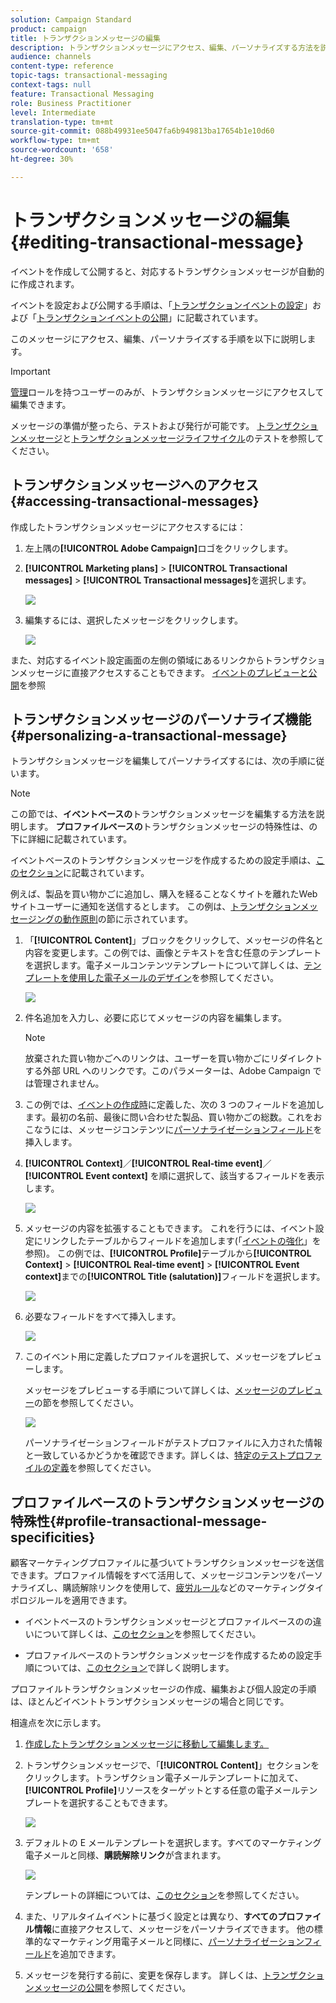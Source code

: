 ```yaml
---
solution: Campaign Standard
product: campaign
title: トランザクションメッセージの編集
description: トランザクションメッセージにアクセス、編集、パーソナライズする方法を説明します。
audience: channels
content-type: reference
topic-tags: transactional-messaging
context-tags: null
feature: Transactional Messaging
role: Business Practitioner
level: Intermediate
translation-type: tm+mt
source-git-commit: 088b49931ee5047fa6b949813ba17654b1e10d60
workflow-type: tm+mt
source-wordcount: '658'
ht-degree: 30%

---
```



# トランザクションメッセージの編集 {#editing-transactional-message}

イベント<!--(the cart abandonment example as explained in [this section](../../channels/using/getting-started-with-transactional-msg.md#transactional-messaging-operating-principle))-->を作成して公開すると、対応するトランザクションメッセージが自動的に作成されます。

イベントを設定および公開する手順は、「[トランザクションイベントの設定](../../channels/using/configuring-transactional-event.md)」および「[トランザクションイベントの公開](../../channels/using/publishing-transactional-event.md)」に記載されています。

このメッセージにアクセス、編集、パーソナライズする手順を以下に説明します。

>[!IMPORTANT]
>
>[管理](../../administration/using/users-management.md#functional-administrators)ロールを持つユーザーのみが、トランザクションメッセージにアクセスして編集できます。

メッセージの準備が整ったら、テストおよび発行が可能です。 [トランザクションメッセージ](../../channels/using/testing-transactional-message.md)と[トランザクションメッセージライフサイクル](../../channels/using/publishing-transactional-message.md)のテストを参照してください。

## トランザクションメッセージへのアクセス{#accessing-transactional-messages}

作成したトランザクションメッセージにアクセスするには：

1. 左上隅の&#x200B;**[!UICONTROL Adobe Campaign]**&#x200B;ロゴをクリックします。
1. **[!UICONTROL Marketing plans]** > **[!UICONTROL Transactional messages]** > **[!UICONTROL Transactional messages]**&#x200B;を選択します。

   ![](assets/message-center_4.png)

1. 編集するには、選択したメッセージをクリックします。

   ![](assets/message-center_message-board.png)

また、対応するイベント設定画面の左側の領域にあるリンクからトランザクションメッセージに直接アクセスすることもできます。 [イベントのプレビューと公開](../../channels/using/publishing-transactional-event.md#previewing-and-publishing-the-event)を参照

## トランザクションメッセージのパーソナライズ機能{#personalizing-a-transactional-message}

トランザクションメッセージを編集してパーソナライズするには、次の手順に従います。

>[!NOTE]
>
>この節では、**イベントベースの**&#x200B;トランザクションメッセージを編集する方法を説明します。 **プロファイルベースの**&#x200B;トランザクションメッセージの特殊性は、[](#profile-transactional-message-specificities)の下に詳細に記載されています。
>
>イベントベースのトランザクションメッセージを作成するための設定手順は、[このセクション](../../channels/using/configuring-transactional-event.md#event-based-transactional-messages)に記載されています。

例えば、製品を買い物かごに追加し、購入を経ることなくサイトを離れたWebサイトユーザーに通知を送信するとします。 この例は、[トランザクションメッセージングの動作原則](../../channels/using/getting-started-with-transactional-msg.md#transactional-messaging-operating-principle)の節に示されています。

1. 「**[!UICONTROL Content]**」ブロックをクリックして、メッセージの件名と内容を変更します。この例では、画像とテキストを含む任意のテンプレートを選択します。電子メールコンテンツテンプレートについて詳しくは、[テンプレートを使用した電子メールのデザイン](../../designing/using/using-reusable-content.md#designing-templates)を参照してください。

   ![](assets/message-center_6.png)

1. 件名追加を入力し、必要に応じてメッセージの内容を編集します。

   >[!NOTE]
   >
   >放棄された買い物かごへのリンクは、ユーザーを買い物かごにリダイレクトする外部 URL へのリンクです。このパラメーターは、Adobe Campaign では管理されません。

1. この例では、[イベントの作成時](../../channels/using/configuring-transactional-event.md)に定義した、次の 3 つのフィールドを追加します。最初の名前、最後に問い合わせた製品、買い物かごの総数。これをおこなうには、メッセージコンテンツに[パーソナライゼーションフィールド](../../designing/using/personalization.md#inserting-a-personalization-field)を挿入します。

1. **[!UICONTROL Context]**／**[!UICONTROL Real-time event]**／**[!UICONTROL Event context]** を順に選択して、該当するフィールドを表示します。

   ![](assets/message-center_7.png)

1. メッセージの内容を拡張することもできます。 これを行うには、イベント設定にリンクしたテーブルからフィールドを追加します(「[イベントの強化](../../channels/using/configuring-transactional-event.md#enriching-the-transactional-message-content)」を参照)。 この例では、**[!UICONTROL Profile]**&#x200B;テーブルから&#x200B;**[!UICONTROL Context]** > **[!UICONTROL Real-time event]** > **[!UICONTROL Event context]**&#x200B;までの&#x200B;**[!UICONTROL Title (salutation)]**&#x200B;フィールドを選択します。

   ![](assets/message-center_7-enrichment.png)

1. 必要なフィールドをすべて挿入します。

   ![](assets/message-center_8.png)

1. このイベント用に定義したプロファイルを選択して、メッセージをプレビューします。

   メッセージをプレビューする手順について詳しくは、[メッセージのプレビュー](../../sending/using/previewing-messages.md)の節を参照してください。

   ![](assets/message-center_9.png)

   パーソナライゼーションフィールドがテストプロファイルに入力された情報と一致しているかどうかを確認できます。詳しくは、[特定のテストプロファイルの定義](../../channels/using/testing-transactional-message.md#defining-specific-test-profile)を参照してください。

<!--## Using product listings in a transactional message {#using-product-listings-in-a-transactional-message}

When editing the content of a transactional email, you can create product listings referencing one or more data collections. For example, in a cart abandonment email, you can include a list of all products that were in the users' carts when they left your website, with an image, the price, and a link to each product.

>[!IMPORTANT]
>
>Product listings are only available for the email channel, when editing transactional email content through the [Email Designer](../../designing/using/designing-content-in-adobe-campaign.md#email-designer-interface) interface.

To add a list of abandoned products in a transactional message, follow the steps below.

You can also watch [this set of videos](https://experienceleague.adobe.com/docs/campaign-standard-learn/tutorials/designing-content/product-listings-in-transactional-email.html?lang=en#configure-product-listings-in-transactional-emails) explaining the steps that are required to configure product listings in a transactional email.

>[!NOTE]
>
>Adobe Campaign does not support nested product listings, meaning that you cannot include a product listing inside another one.

### Defining a product listing {#defining-a-product-listing}

Before being able to use a product listing in a transactional message, you need to define at the event level the list of products and the fields for each product of the list you want to display. For more on this, see [Defining data collections](../../channels/using/configuring-transactional-event.md#defining-data-collections).

1. In the transactional message, click the **[!UICONTROL Content]** block to modify the email content.
1. Drag and drop a structure component to the workspace. For more on this, see [Defining the email structure](../../designing/using/designing-from-scratch.md#defining-the-email-structure).

   For example, select a one-column structure component and add a text component, an image component and a button component. For more on this, see [Using content components](../../designing/using/designing-from-scratch.md#about-content-components).

1. Select the structure component you just created and click the **[!UICONTROL Enable product listing]** icon from the contextual toolbar.

   ![](assets/message-center_loop_create.png)

   The structure component is highlighted with an orange frame and the **[!UICONTROL Product listing]** settings are displayed in the left palette.

   ![](assets/message-center_loop_palette.png)

1. Select how the elements of the collection will be displayed:

    * **[!UICONTROL Row]**: horizontally, meaning each element on one row under the other.
    * **[!UICONTROL Column]**: vertically, meaning each element next to the other on the same row.

   >[!NOTE]
   >
   >The **[!UICONTROL Column]** option is only available when using a multicolumn structure component ( **[!UICONTROL 2:2 column]**, **[!UICONTROL 3:3 column]** and **[!UICONTROL 4:4 column]** ). When editing the product listing, only fill in the first column: the other columns will not be taken into account. For more on selecting structure components, see [Defining the email structure](../../designing/using/designing-from-scratch.md#defining-the-email-structure).

1. Select the data collection you created when configuring the event related to the transactional message. You can find it under the **[!UICONTROL Context]** > **[!UICONTROL Real-time event]** > **[!UICONTROL Event context]** node.

   ![](assets/message-center_loop_selection.png)

   For more on configuring the event, see [Defining data collections](../../channels/using/configuring-transactional-event.md#defining-data-collections).

1. Use the **[!UICONTROL First item]** drop-down list to select which element will start the list displayed in the email.

   For example, if you select 2, the first item of the collection will not be displayed in the email. The product listing will start on the second item.

1. Select the maximum number of items to display in the list.

   >[!NOTE]
   >
   >If you want the elements of your list to be displayed vertically ( **[!UICONTROL Column]** ), the maximum number of items is limited according to the selected structure component (2, 3 or 4 columns). For more on selecting structure components, see [Editing the email structure](../../designing/using/designing-from-scratch.md#defining-the-email-structure).

### Populating the product listing {#populating-the-product-listing}

To display a list of products coming from the event linked to the transactional email, follow the steps below.

For more on creating a collection and related fields when configuring the event, see [Defining data collections](../../channels/using/configuring-transactional-event.md#defining-data-collections).

1. Select the image component you inserted, select **[!UICONTROL Enable personalization]** and click the pencil in the Settings pane.

   ![](assets/message-center_loop_image.png)

1. Select **[!UICONTROL Add personalization field]** in the **[!UICONTROL Image source URL]** window that opens.

   From the **[!UICONTROL Context]** > **[!UICONTROL Real-time event]** > **[!UICONTROL Event context]** node, open the node corresponding to the collection that you created (here **[!UICONTROL Product list]** ) and select the image field that you defined (here **[!UICONTROL Product image]** ). Click **[!UICONTROL Save]**.

   ![](assets/message-center_loop_product-image.png)

   The personalization field that you selected is now displayed in the Settings pane.

1. At the desired position, select **[!UICONTROL Insert personalization field]** from the contextual toolbar.

   ![](assets/message-center_loop_product.png)

1. From the **[!UICONTROL Context]** > **[!UICONTROL Real-time event]** > **[!UICONTROL Event context]** node, open the node corresponding to the collection that you created (here **[!UICONTROL Product list]** ) and select the field that you created (here **[!UICONTROL Product name]** ). Click **[!UICONTROL Confirm]**.

   ![](assets/message-center_loop_product_node.png)

   The personalization field that you selected is now displayed at the desired position in the email content.

1. Proceed similarly to insert the price.
1. Select some text and select **[!UICONTROL Insert link]** from the contextual toolbar.

   ![](assets/message-center_loop_link_insert.png)

1. Select **[!UICONTROL Add personalization field]** in the **[!UICONTROL Insert link]** window that opens.

   From the **[!UICONTROL Context]** > **[!UICONTROL Real-time event]** > **[!UICONTROL Event context]** node, open the node corresponding to the collection that you created (here **[!UICONTROL Product list]** ) and select the URL field that you created (here **[!UICONTROL Product URL]** ). Click **[!UICONTROL Save]**.

   >[!IMPORTANT]
   >
   >For security reasons, make sure you insert the personalization field inside a link starting with a proper static domain name.

   ![](assets/message-center_loop_link_select.png)

   The personalization field that you selected is now displayed in the Settings pane.

1. Select the structure component on which the product listing is applied and select **[!UICONTROL Show fallback]** to define a default content.

   ![](assets/message-center_loop_fallback_show.png)

1. Drag one or more content components and edit them as needed.

   ![](assets/message-center_loop_fallback.png)

   The fallback content will be displayed if the collection is empty when the event is triggered, for example if a customer has nothing in his cart.

1. From the Settings pane, edit the styles for the product listing. For more on this, see [Managing email styles](../../designing/using/styles.md).
1. Preview the email using a test profile linked to the relevant transactional event and for which you defined collection data. For example, add the following information in the **[!UICONTROL Event data]** section for the test profile you want to use:

   ![](assets/message-center_loop_test-profile_payload.png)

   For more on defining a test profile in a transactional message, see [this section](../../channels/using/testing-transactional-message.md#defining-specific-test-profile).-->

## プロファイルベースのトランザクションメッセージの特殊性{#profile-transactional-message-specificities}

顧客マーケティングプロファイルに基づいてトランザクションメッセージを送信できます。プロファイル情報をすべて活用して、メッセージコンテンツをパーソナライズし、購読解除リンクを使用して、[疲労ルール](../../sending/using/fatigue-rules.md)などのマーケティングタイポロジルールを適用できます。

* イベントベースのトランザクションメッセージとプロファイルベースのの違いについて詳しくは、[このセクション](../../channels/using/getting-started-with-transactional-msg.md#transactional-message-types)を参照してください。

* プロファイルベースのトランザクションメッセージを作成するための設定手順については、[このセクション](../../channels/using/configuring-transactional-event.md#profile-based-transactional-messages)で詳しく説明します。

プロファイルトランザクションメッセージの作成、編集および個人設定の手順は、ほとんどイベントトランザクションメッセージの場合と同じです。

相違点を次に示します。

1. [作成したトランザクションメッセージに移動して編集します。](#accessing-transactional-messages)
1. トランザクションメッセージで、「**[!UICONTROL Content]**」セクションをクリックします。トランザクション電子メールテンプレートに加えて、**[!UICONTROL Profile]**&#x200B;リソースをターゲットとする任意の電子メールテンプレートを選択することもできます。

   ![](assets/message-center_marketing_templates.png)

1. デフォルトの E メールテンプレートを選択します。すべてのマーケティング電子メールと同様、**購読解除リンク**&#x200B;が含まれます。

   ![](assets/message-center_marketing_perso_unsubscription.png)

   テンプレートの詳細については、[このセクション](../../designing/using/using-reusable-content.md#content-templates)を参照してください。

1. また、リアルタイムイベントに基づく設定とは異なり、**すべてのプロファイル情報**&#x200B;に直接アクセスして、メッセージをパーソナライズできます。 他の標準的なマーケティング用電子メールと同様に、[パーソナライゼーションフィールド](../../designing/using/personalization.md#inserting-a-personalization-field)を追加できます。

1. メッセージを発行する前に、変更を保存します。 詳しくは、[トランザクションメッセージの公開](../../channels/using/publishing-transactional-message.md#publishing-a-transactional-message)を参照してください。

<!--### Monitoring a profile transactional message delivery {#monitoring-a-profile-transactional-message-delivery}

Once the message is published and your site integration is done, you can monitor the delivery.

1. To view the message delivery log, click the icon at the bottom right of the **[!UICONTROL Deployment]** block.

1. Click the **[!UICONTROL Execution list]** tab.

   ![](assets/message-center_execution_tab.png)

1. Select the latest execution delivery.

   An **execution delivery** is a non-actionable and non-functional technical message created once a month for each transactional message, and each time a transactional message is edited and published again

1. Select the **[!UICONTROL Sending logs]** tab. In the **[!UICONTROL Status]** column, **[!UICONTROL Sent]** indicates that a profile has opted in.

   ![](assets/message-center_marketing_sending_logs.png)

1. Select the **[!UICONTROL Exclusions logs]** tab to view recipients who have been excluded from the message target, such as addresses on denylist.

   ![](assets/message-center_marketing_exclusion_logs.png)

>[!NOTE]
>
>For more information on accessing and using the logs, see [Monitoring a delivery](../../sending/using/monitoring-a-delivery.md).

For any profile that has opted out, the **[!UICONTROL Address on denylist]** typology rule excluded the corresponding recipient.

This rule is part of a specific typology that applies to all transactional messages based on the **[!UICONTROL Profile]** table.

![](assets/message-center_marketing_typology.png)

**Related topics**:

* [Integrate the event triggering](../../channels/using/getting-started-with-transactional-msg.md#integrate-event-trigger)
* [About typologies and typology rules](../../sending/using/about-typology-rules.md)-->
